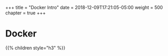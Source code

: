 +++
title = "Docker Intro"
date = 2018-12-09T17:21:05-05:00
weight = 500
chapter = true
+++

# Docker

{{% children style="h3" %}}